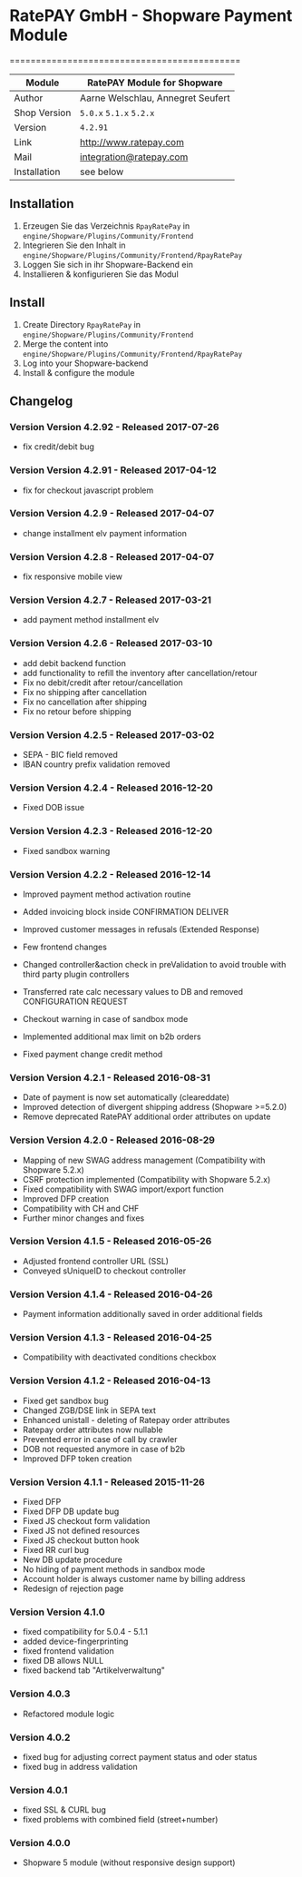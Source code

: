 # RatePAY GmbH - Shopware Payment Module
============================================

|Module | RatePAY Module for Shopware
|------|----------
|Author | Aarne Welschlau, Annegret Seufert
|Shop Version | `5.0.x` `5.1.x` `5.2.x`
|Version | `4.2.91`
|Link | http://www.ratepay.com
|Mail | integration@ratepay.com
|Installation | see below

## Installation
1. Erzeugen Sie das Verzeichnis `RpayRatePay` in `engine/Shopware/Plugins/Community/Frontend`
2. Integrieren Sie den Inhalt in `engine/Shopware/Plugins/Community/Frontend/RpayRatePay`
3. Loggen Sie sich in ihr Shopware-Backend ein
4. Installieren & konfigurieren Sie das Modul

## Install
1. Create Directory `RpayRatePay` in `engine/Shopware/Plugins/Community/Frontend`
2. Merge the content into `engine/Shopware/Plugins/Community/Frontend/RpayRatePay`
3. Log into your Shopware-backend
4. Install & configure the module

## Changelog

### Version Version 4.2.92 - Released 2017-07-26
* fix credit/debit bug

### Version Version 4.2.91 - Released 2017-04-12
* fix for checkout javascript problem

### Version Version 4.2.9 - Released 2017-04-07
* change installment elv payment information

### Version Version 4.2.8 - Released 2017-04-07
* fix responsive mobile view

### Version Version 4.2.7 - Released 2017-03-21
* add payment method installment elv

### Version Version 4.2.6 - Released 2017-03-10
* add debit backend function
* add functionality to refill the inventory after cancellation/retour
* Fix no debit/credit after retour/cancellation
* Fix no shipping after cancellation
* Fix no cancellation after shipping
* Fix no retour before shipping

### Version Version 4.2.5 - Released 2017-03-02
* SEPA - BIC field removed
* IBAN country prefix validation removed

### Version Version 4.2.4 - Released 2016-12-20
* Fixed DOB issue

### Version Version 4.2.3 - Released 2016-12-20
* Fixed sandbox warning

### Version Version 4.2.2 - Released 2016-12-14
* Improved payment method activation routine
* Added invoicing block inside CONFIRMATION DELIVER
* Improved customer messages in refusals (Extended Response)
* Few frontend changes
* Changed controller&action check in preValidation to avoid trouble with third party plugin controllers
* Transferred rate calc necessary values to DB and removed CONFIGURATION REQUEST
* Checkout warning in case of sandbox mode

* Implemented additional max limit on b2b orders
* Fixed payment change credit method

### Version Version 4.2.1 - Released 2016-08-31
* Date of payment is now set automatically (cleareddate)
* Improved detection of divergent shipping address (Shopware >=5.2.0)
* Remove deprecated RatePAY additional order attributes on update

### Version Version 4.2.0 - Released 2016-08-29
* Mapping of new SWAG address management (Compatibility with Shopware 5.2.x)
* CSRF protection implemented (Compatibility with Shopware 5.2.x)
* Fixed compatibility with SWAG import/export function
* Improved DFP creation
* Compatibility with CH and CHF
* Further minor changes and fixes

### Version Version 4.1.5 - Released 2016-05-26
* Adjusted frontend controller URL (SSL)
* Conveyed sUniqueID to checkout controller

### Version Version 4.1.4 - Released 2016-04-26
* Payment information additionally saved in order additional fields

### Version Version 4.1.3 - Released 2016-04-25
* Compatibility with deactivated conditions checkbox

### Version Version 4.1.2 - Released 2016-04-13
* Fixed get sandbox bug
* Changed ZGB/DSE link in SEPA text
* Enhanced unistall - deleting of Ratepay order attributes
* Ratepay order attributes now nullable
* Prevented error in case of call by crawler
* DOB not requested anymore in case of b2b
* Improved DFP token creation

### Version Version 4.1.1 - Released 2015-11-26
* Fixed DFP
* Fixed DFP DB update bug
* Fixed JS checkout form validation
* Fixed JS not defined resources
* Fixed JS checkout button hook
* Fixed RR curl bug
* New DB update procedure
* No hiding of payment methods in sandbox mode
* Account holder is always customer name by billing address
* Redesign of rejection page

### Version Version 4.1.0
* fixed compatibility for 5.0.4 - 5.1.1
* added device-fingerprinting
* fixed frontend validation
* fixed DB allows NULL
* fixed backend tab "Artikelverwaltung"

### Version 4.0.3
* Refactored module logic

### Version 4.0.2
* fixed bug for adjusting correct payment status and oder status
* fixed bug in address validation

### Version 4.0.1
* fixed SSL & CURL bug
* fixed problems with combined field (street+number)

### Version 4.0.0
* Shopware 5 module (without responsive design support)
